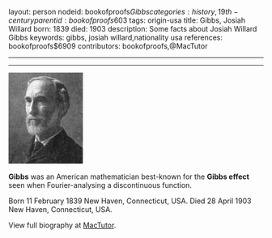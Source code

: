 layout: person
nodeid: bookofproofs$Gibbs
categories: history,19th-century
parentid: bookofproofs$603
tags: origin-usa
title: Gibbs, Josiah Willard
born: 1839
died: 1903
description: Some facts about Josiah Willard Gibbs
keywords: gibbs, josiah willard,nationality usa
references: bookofproofs$6909
contributors: bookofproofs,@MacTutor

---


---

![Gibbs.jpg](https://github.com/bookofproofs/bookofproofs.github.io/blob/main/_sources/_assets/images/portraits/Gibbs.jpg?raw=true)

**Gibbs** was an American mathematician best-known for the **Gibbs effect** seen when Fourier-analysing a discontinuous function.

Born 11 February 1839 New Haven, Connecticut, USA. Died 28 April 1903 New Haven, Connecticut, USA.


View full biography at [MacTutor](https://mathshistory.st-andrews.ac.uk/Biographies/Gibbs/).